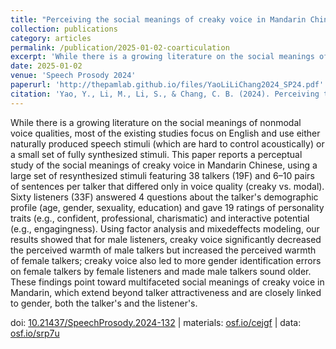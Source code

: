 ```yaml
---
title: "Perceiving the social meanings of creaky voice in Mandarin Chinese"
collection: publications
category: articles
permalink: /publication/2025-01-02-coarticulation
excerpt: 'While there is a growing literature on the social meanings of nonmodal voice qualities, most of the existing studies...'
date: 2025-01-02
venue: 'Speech Prosody 2024'
paperurl: 'http://thepamlab.github.io/files/YaoLiLiChang2024_SP24.pdf'
citation: 'Yao, Y., Li, M., Li, S., & Chang, C. B. (2024). Perceiving the social meanings of creaky voice in Mandarin Chinese. In Y. Chen, A. Chen & A. Arvaniti (Eds.), <i>Proceedings of the 12th International Conference on Speech Prosody (Speech Prosody 2024)</i> (pp. 652-656).'
---
```


While there is a growing literature on the social meanings of nonmodal voice qualities, most of the existing studies focus on English and use either naturally produced speech stimuli (which are hard to control acoustically) or a small set of fully synthesized stimuli. This paper reports a perceptual study of the social meanings of creaky voice in Mandarin Chinese, using a large set of resynthesized stimuli featuring 38 talkers (19F) and 6–10 pairs of sentences per talker that differed only in voice quality (creaky vs. modal). Sixty listeners (33F) answered 4 questions about the talker's demographic profile (age, gender, sexuality, education) and gave 19 ratings of personality traits (e.g., confident, professional, charismatic) and interactive potential (e.g., engagingness). Using factor analysis and mixedeffects modeling, our results showed that for male listeners, creaky voice significantly decreased the perceived warmth of male talkers but increased the perceived warmth of female talkers; creaky voice also led to more gender identification errors on female talkers by female listeners and made male talkers sound older. These findings point toward multifaceted social meanings of creaky voice in Mandarin, which extend beyond talker attractiveness and are closely linked to gender, both the talker's and the listener's.

doi: <a href='https://doi.org/10.21437/SpeechProsody.2024-132' target="_blank">10.21437/SpeechProsody.2024-132</a> | materials: <a href='https://osf.io/cejgf/' target="_blank">osf.io/cejgf</a> | data: <a href="https://osf.io/srp7u/" target="_blank">osf.io/srp7u</a>
